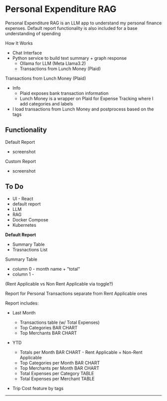 
# Personal Expenditure RAG
Personal Expenditure RAG is an LLM app to understand my personal finance expenses. Default report functionality is also included for a base understanding of spending

How It Works
- Chat Interface
- Python service to build text summary + graph response
  - Ollama for LLM (Meta Llama3.2)
  - Transactions from Lunch Money (Plaid)

Transactions from Lunch Money (Plaid)
- Info
  - Plaid exposes bank transaction information
  - Lunch Money is a wrapper on Plaid for Expense Tracking where I add categories and labels
- I load transactions from Lunch Money and postprocess based on the tags

## Functionality
Default Report
- screenshot

Custom Report
- screenshot

## To Do
- UI - React
- default report 
- LLM
- RAG
- Docker Compose 
- Kubernetes 



**Default Report**

- Summary Table
- Trasnactions List

Summary Table
- column 0 - month name + "total"
- column 1 - 

(Rent Applicable vs Non Rent Applicable via toggle?)

Report for Personal Transactions separate from Rent Applicable ones

Report includes:
- Last Month
    - Transactions table (w/ Total Expenses)
    - Top Categories BAR CHART
    - Top Merchants BAR CHART
- YTD
    - Totals per Month BAR CHART - Rent Applicable + Non-Rent Applicable
    - Top Categories per Month BAR CHART
    - Top Merchants per Month BAR CHART
    - Total Expenses per Category TABLE
    - Total Expenses per Merchant TABLE

- Trip Cost feature by tags


---
